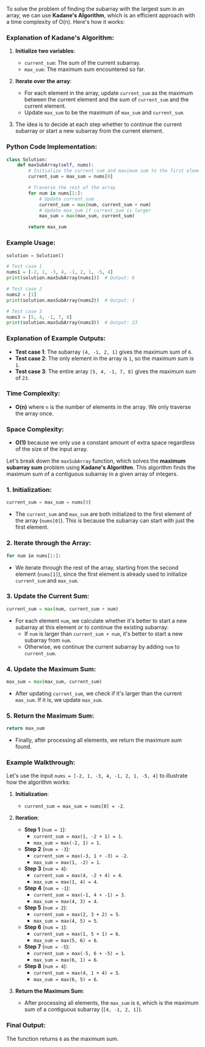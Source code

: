 To solve the problem of finding the subarray with the largest sum in an array, we can use **Kadane's Algorithm**, which is an efficient approach with a time complexity of O(n). Here's how it works:

### Explanation of Kadane's Algorithm:

1. **Initialize two variables**:
   - `current_sum`: The sum of the current subarray.
   - `max_sum`: The maximum sum encountered so far.

2. **Iterate over the array**:
   - For each element in the array, update `current_sum` as the maximum between the current element and the sum of `current_sum` and the current element.
   - Update `max_sum` to be the maximum of `max_sum` and `current_sum`.

3. The idea is to decide at each step whether to continue the current subarray or start a new subarray from the current element.

### Python Code Implementation:

```python
class Solution:
    def maxSubArray(self, nums):
        # Initialize the current sum and maximum sum to the first element
        current_sum = max_sum = nums[0]

        # Traverse the rest of the array
        for num in nums[1:]:
            # Update current_sum
            current_sum = max(num, current_sum + num)
            # Update max_sum if current_sum is larger
            max_sum = max(max_sum, current_sum)

        return max_sum
```

### Example Usage:

```python
solution = Solution()

# Test case 1
nums1 = [-2, 1, -3, 4, -1, 2, 1, -5, 4]
print(solution.maxSubArray(nums1))  # Output: 6

# Test case 2
nums2 = [1]
print(solution.maxSubArray(nums2))  # Output: 1

# Test case 3
nums3 = [5, 4, -1, 7, 8]
print(solution.maxSubArray(nums3))  # Output: 23
```

### Explanation of Example Outputs:
- **Test case 1**: The subarray `[4, -1, 2, 1]` gives the maximum sum of `6`.
- **Test case 2**: The only element in the array is `1`, so the maximum sum is `1`.
- **Test case 3**: The entire array `[5, 4, -1, 7, 8]` gives the maximum sum of `23`.

### Time Complexity:
- **O(n)** where `n` is the number of elements in the array. We only traverse the array once.

### Space Complexity:
- **O(1)** because we only use a constant amount of extra space regardless of the size of the input array.


Let's break down the `maxSubArray` function, which solves the **maximum subarray sum** problem using **Kadane's Algorithm**. This algorithm finds the maximum sum of a contiguous subarray in a given array of integers.

### 1. **Initialization**:
```python
current_sum = max_sum = nums[0]
```
- The `current_sum` and `max_sum` are both initialized to the first element of the array (`nums[0]`). This is because the subarray can start with just the first element.

### 2. **Iterate through the Array**:
```python
for num in nums[1:]:
```
- We iterate through the rest of the array, starting from the second element (`nums[1]`), since the first element is already used to initialize `current_sum` and `max_sum`.

### 3. **Update the Current Sum**:
```python
current_sum = max(num, current_sum + num)
```
- For each element `num`, we calculate whether it's better to start a new subarray at this element or to continue the existing subarray:
  - If `num` is larger than `current_sum + num`, it's better to start a new subarray from `num`.
  - Otherwise, we continue the current subarray by adding `num` to `current_sum`.

### 4. **Update the Maximum Sum**:
```python
max_sum = max(max_sum, current_sum)
```
- After updating `current_sum`, we check if it's larger than the current `max_sum`. If it is, we update `max_sum`.

### 5. **Return the Maximum Sum**:
```python
return max_sum
```
- Finally, after processing all elements, we return the maximum sum found.

### Example Walkthrough:

Let's use the input `nums = [-2, 1, -3, 4, -1, 2, 1, -5, 4]` to illustrate how the algorithm works:

1. **Initialization**:
   - `current_sum = max_sum = nums[0] = -2`.

2. **Iteration**:
   - **Step 1** (`num = 1`):
     - `current_sum = max(1, -2 + 1) = 1`.
     - `max_sum = max(-2, 1) = 1`.
   - **Step 2** (`num = -3`):
     - `current_sum = max(-3, 1 + -3) = -2`.
     - `max_sum = max(1, -2) = 1`.
   - **Step 3** (`num = 4`):
     - `current_sum = max(4, -2 + 4) = 4`.
     - `max_sum = max(1, 4) = 4`.
   - **Step 4** (`num = -1`):
     - `current_sum = max(-1, 4 + -1) = 3`.
     - `max_sum = max(4, 3) = 4`.
   - **Step 5** (`num = 2`):
     - `current_sum = max(2, 3 + 2) = 5`.
     - `max_sum = max(4, 5) = 5`.
   - **Step 6** (`num = 1`):
     - `current_sum = max(1, 5 + 1) = 6`.
     - `max_sum = max(5, 6) = 6`.
   - **Step 7** (`num = -5`):
     - `current_sum = max(-5, 6 + -5) = 1`.
     - `max_sum = max(6, 1) = 6`.
   - **Step 8** (`num = 4`):
     - `current_sum = max(4, 1 + 4) = 5`.
     - `max_sum = max(6, 5) = 6`.

3. **Return the Maximum Sum**:
   - After processing all elements, the `max_sum` is `6`, which is the maximum sum of a contiguous subarray (`[4, -1, 2, 1]`).

### Final Output:
The function returns `6` as the maximum sum.
